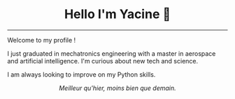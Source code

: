 <center> <b> <h1> Hello I'm Yacine 👋 </h1> </b> </center> 

-----------

Welcome to my profile !

I just graduated in mechatronics engineering with a master in aerospace and artificial intelligence. I'm curious about new tech and science.

I am always looking to improve on my Python skills.

<center> <i>Meilleur qu'hier, moins bien que demain.</i></center>


<!--
**yacth/yacth** is a ✨ _special_ ✨ repository because its `README.md` (this file) appears on your GitHub profile.

Here are some ideas to get you started:

- 🔭 I’m currently working on ...
- 🌱 I’m currently learning ...
- 👯 I’m looking to collaborate on ...
- 🤔 I’m looking for help with ...
- 💬 Ask me about ...
- 📫 How to reach me: ...
- 😄 Pronouns: ...
- ⚡ Fun fact: ...
-->
